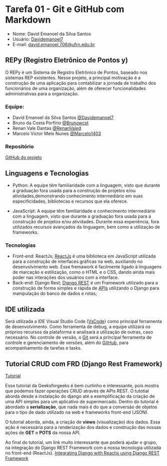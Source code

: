 # Tarefa 01 - Git e GitHub com Markdown
- Nome: David Emanoel da Silva Santos
- Usuário: [Davidemanoel7](github.com/Davidemanoel7)
- E-mail: david.emanoel.706@ufrn.edu.br


## REPy (Registro Eletrônico de Pontos y)

O REPy é um Sistema de Registro Eletrônico de Pontos, baseado nos sistemas REP existentes. Nesse projeto, a principal motivação é a construção de uma aplicação para contabilizar a jornada de trabalho dos funcionários de uma organização, além de oferecer funcionalidades administrativas para a organização.


### Equipe:

- David Emanoel da Silva Santos [@Davidemanoel7](https://github.com/Davidemanoel7)
- Bruno da Costa Porfírio [@Brunowcst](https://github.com/Brunowcst)
- Renan Vale Dantas [@RenanValed](https://github.com/RenanValed)
- Marcelo Victor Melo Nunes [@Marcelo1403](https://github.com/Marcelo1403)

### Repositório
[GitHub do projeto](https://github.com/Brunowcst/SistemasDeControleDePontos)

## Linguagens e Tecnologias

* Python: A equipe têm familiaridade com a linguagem, visto que durante a graduação fora usada para a construção de projetos e/ou atividades,demonstrando conhecimento intermediário em suas especificidades, bibliotecas e recursos que ela oferece.

* JavaScript: A equipe têm familiaridade e conhecimento intermediário com a linguagem, visto que durante a graduação fora usada para a construção de projetos e/ou atividades. Durante essa experiência, fora utilizados recursos avançados da linguagem, bem como a utilização de frameworks.

### Tecnologias

* Front-end: ReactJs;
    [ReactJs](https://legacy.reactjs.org/) é uma biblioteca em JavaScript utilizada para a construção de interfaces gráficas na web, auxiliando no desenvolvimento web. Esse fremawork é facilmente ligado à linguagens de marcação e estilização, como o HTML e o CSS, dando ainda mais poder nas interações dos usuários com a interface.
* Back-end: Django Rest;
    [Django REST](https://www.django-rest-framework.org/) é um Framework utilizado para a construção de forma simples e rápida de [APIs](https://aws.amazon.com/pt/what-is/api/) utilizando o Django para manipulação do banco de dados e rotas;

## IDE utilizada

Será utilizada a IDE Visual Studio Code ([VsCode](https://code.visualstudio.com/)) como principal ferramenta de desenvolvimento. Como ferramenta de debug, a equipe utilizará os próprios recursos da plataforma e analisará a utilização de outras, caso necessário. No controle de versão, o [Git](https://git-scm.com/) será a principal ferramenta de controle e gerenciamento de versões, além do [GitHub](https://github.com/), para acompanhamento de tarefas e tasks.

## Tutorial CRUD com FRD (Django Rest Framework)

[Tutorial](https://www.geeksforgeeks.org/django-rest-api-crud-with-drf/)

Esse tutorial da Geeksforgeeks é bem curtinho e interessante, pois mostra que podemos fazer operações CRUD através de APIs REST. O tutotial aborda desde a instalação do django até a exemplificação da criação de uma API simples para um aplicativo de supermercado. 
Dentro do tutorial é abordado a **serialização**, que nada mais é do que a conversão de objetos para o tipo de dado utilizado na web e frameworks front-end (JSON).

O tutorial aborda, ainda, a criação de **views** (visualização) dos dados. Essa ação é necessária para a renderização dos dados e construção das nossas ações de **GET** e **POTS** da nossa API.

Ao final do tutorial, um link muito interessante que poderá ajudar o grupo, na integração do Django REST Framework com a nossa tecnologia utilizada no front-end (ReactJs). [Integrating Django with Reactjs using Django REST Framework](https://www.geeksforgeeks.org/integrating-django-with-reactjs-using-django-rest-framework/?ref=rp)